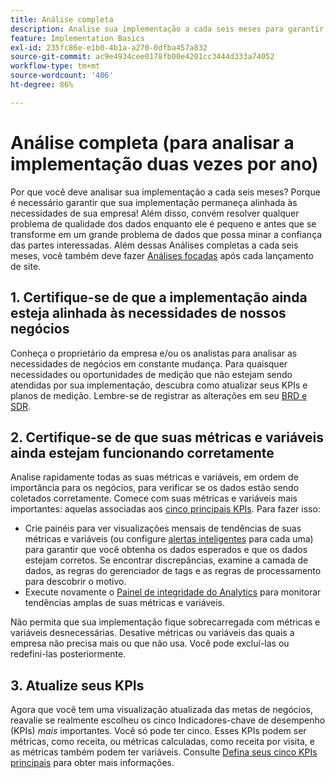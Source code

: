 ```yaml
---
title: Análise completa
description: Analise sua implementação a cada seis meses para garantir o alinhamento contínuo com as necessidades de negócios e os KPIs.
feature: Implementation Basics
exl-id: 235fc86e-e1b0-4b1a-a270-0dfba457a832
source-git-commit: ac9e4934cee0178fb00e4201cc3444d333a74052
workflow-type: tm+mt
source-wordcount: '406'
ht-degree: 86%

---
```


# Análise completa (para analisar a implementação duas vezes por ano)

Por que você deve analisar sua implementação a cada seis meses? Porque é necessário garantir que sua implementação permaneça alinhada às necessidades de sua empresa! Além disso, convém resolver qualquer problema de qualidade dos dados enquanto ele é pequeno e antes que se transforme em um grande problema de dados que possa minar a confiança das partes interessadas. Além dessas Análises completas a cada seis meses, você também deve fazer [Análises focadas](/help/implement/review/focused-review.md) após cada lançamento de site.

## 1. Certifique-se de que a implementação ainda esteja alinhada às necessidades de nossos negócios

Conheça o proprietário da empresa e/ou os analistas para analisar as necessidades de negócios em constante mudança. Para quaisquer necessidades ou oportunidades de medição que não estejam sendo atendidas por sua implementação, descubra como atualizar seus KPIs e planos de medição. Lembre-se de registrar as alterações em seu [BRD e SDR](https://experienceleague.adobe.com/docs/analytics-learn/tutorials/implementation/implementation-basics/creating-a-business-requirements-document.html#implementation).

## 2. Certifique-se de que suas métricas e variáveis ainda estejam funcionando corretamente

Analise rapidamente todas as suas métricas e variáveis, em ordem de importância para os negócios, para verificar se os dados estão sendo coletados corretamente. Comece com suas métricas e variáveis mais importantes: aquelas associadas aos [cinco principais KPIs](https://experienceleague.adobe.com/docs/analytics/implementation/review/define-kpis.html#review). Para fazer isso:

* Crie painéis para ver visualizações mensais de tendências de suas métricas e variáveis (ou configure [alertas inteligentes](https://experienceleague.adobe.com/docs/analytics/analyze/analysis-workspace/virtual-analyst/intelligent-alerts/intellligent-alerts.html?lang=pt-BR#analysis-workspace) para cada uma) para garantir que você obtenha os dados esperados e que os dados estejam corretos. Se encontrar discrepâncias, examine a camada de dados, as regras do gerenciador de tags e as regras de processamento para descobrir o motivo.
* Execute novamente o [Painel de integridade do Analytics](https://assets.adobe.com/public/9549dbe7-765a-4899-77b8-85cbba1a4252) para monitorar tendências amplas de suas métricas e variáveis.

Não permita que sua implementação fique sobrecarregada com métricas e variáveis desnecessárias. Desative métricas ou variáveis das quais a empresa não precisa mais ou que não usa. Você pode excluí-las ou redefini-las posteriormente.

## 3. Atualize seus KPIs

Agora que você tem uma visualização atualizada das metas de negócios, reavalie se realmente escolheu os cinco Indicadores-chave de desempenho (KPIs) *mais* importantes. Você só pode ter cinco. Esses KPIs podem ser métricas, como receita, ou métricas calculadas, como receita por visita, e as métricas também podem ter variáveis. Consulte [Defina seus cinco KPIs principais](/help/implement/review/define-kpis.md) para obter mais informações.
